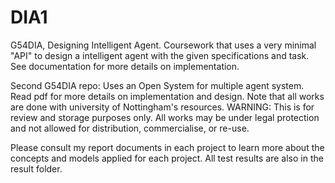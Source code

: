 # DIA1
G54DIA, Designing Intelligent Agent.
Coursework that uses a very minimal "API" to design a intelligent agent with the given specifications and task.
See documentation for more details on implementation.

Second G54DIA repo: Uses an Open System for multiple agent system. Read pdf for more details on implementation and design. Note that all works are done with university of Nottingham's resources. WARNING: This is for review and storage purposes only. All works may be under legal protection and not allowed for distribution, commercialise, or re-use.

Please consult my report documents in each project to learn more about the concepts and models applied for each project. All test results are also in the result folder.
